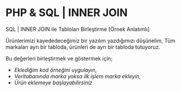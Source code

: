 # PHP & SQL | INNER JOIN
SQL | INNER JOIN ile Tabloları Birleştirme [Örnek Anlatımlı] 

Ürünlerimizi kayededeceğimiz bir yazılım yazdığımızı düşünelim,
Tüm markaları ayrı bir tabloda, ürünleri de ayrı bir tabloda tutuyoruz.

Bu değerleri birleştirmek ve göstermek için;  
- *Eklediğim kod örneğini uygulayın,*  
- *Veritabanında marka yoksa ilk işlem marka ekleyin,*  
- *Ürün eklemeye başlayabilirsiniz*
